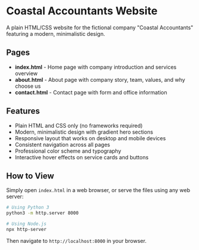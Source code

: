 # Coastal Accountants Website

A plain HTML/CSS website for the fictional company "Coastal Accountants" featuring a modern, minimalistic design.

## Pages

- **index.html** - Home page with company introduction and services overview
- **about.html** - About page with company story, team, values, and why choose us
- **contact.html** - Contact page with form and office information

## Features

- Plain HTML and CSS only (no frameworks required)
- Modern, minimalistic design with gradient hero sections
- Responsive layout that works on desktop and mobile devices
- Consistent navigation across all pages
- Professional color scheme and typography
- Interactive hover effects on service cards and buttons

## How to View

Simply open `index.html` in a web browser, or serve the files using any web server:

```bash
# Using Python 3
python3 -m http.server 8000

# Using Node.js
npx http-server
```

Then navigate to `http://localhost:8000` in your browser.